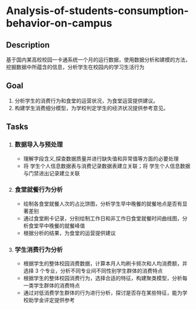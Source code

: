 # Analysis-of-students-consumption-behavior-on-campus

## Description

基于国内某高校校园一卡通系统一个月的运行数据，使用数据分析和建模的方法，挖掘数据中所蕴含的信息，分析学生在校园内的学习生活行为

## Goal

1.  分析学生的消费行为和食堂的运营状况，为食堂运营提供建议。
2.  构建学生消费细分模型，为学校判定学生的经济状况提供参考意见。

## Tasks

1. ###  数据导入与预处理

   - 理解字段含义,探查数据质量并进行缺失值和异常值等方面的必要处理
   - 将 学生个人信息数据表与消费记录数据表建立关联；将 学生个人信息数据与门禁进出记录建立关联

2. ### 食堂就餐行为分析

   - 绘制各食堂就餐人次的占比饼图，分析学生早中晚餐的就餐地点是否有显著差别
   - 通过食堂刷卡记录，分别绘制工作日和非工作日食堂就餐时间曲线图，分析食堂早中晚餐的就餐峰值
   - 根据分析的结果，为食堂的运营提供建议

3. ### 学生消费行为分析

   - 根据学生的整体校园消费数据，计算本月人均刷卡频次和人均消费额，并选择 3 个专业，分析不同专业间不同性别学生群体的消费特点
   - 根据学生的整体校园消费行为，选择合适的特征，构建聚类模型，分析每一类学生群体的消费特点
   - 通过对低消费学生群体的行为进行分析，探讨是否存在某些特征，能为学校助学金评定提供参考
